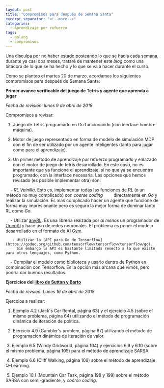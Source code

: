 ```yaml
---
layout: post
title: "Compromisos para después de Semana Santa"
excerpt_separator: "<!--more-->"
categories:
  - Aprendizaje por refuerzo
tags:
  - golang
  - compromisos
---
```


Una disculpa por no haber estado posteando lo que se hacía cada semana, 
durante ya casi dos meses, trataré de mantener este *blog* como una bitácora de lo que se ha hecho y lo que se va a hacer
durante el curso.

Como se planteo el martes 20 de marzo, acordamos los siguientes compromisos para después de Semana Santa:

<!--more-->

**Primer avance verificable del juego de Tetris y agente que aprenda a jugar**

*Fecha de revisión: lunes 9 de abril de 2018*

Compromisos a revisar:
  1. Juego de Tetris programado en Go funcionando (con inerface hombre máquina).
  
  2. Motor de juego representado en forma de modelo de simulación MDP con el fin de ser 
     utilizado por un agente inteligentes (tanto para jugar como para el aprendizaje).
  
  3. Un primer método de aprendizaje por refuerzo programado y enlazado con el motor de juego de tetris desarrollado.
     En este caso, no es importante que ya funcione el aprendizaje, si no que ya se encuentre programado, con la interface
     necesaria. Las opciones que hemos revisado (es posible implementar otra) son:
     
       - *RL Vainilla*. Esto es, implementar todas las funciones de RL (o un método no muy complicado) con *coarse coding* 
         directamente en *Go* y realizar la simulación. Es mas complicado hacer un agente que funcione de forma muy impresionante 
         pero es seguro la mejor forma de dominar tanto RL como *Go*.
         
       - Utilizar [anyRL](https://github.com/unixpickle/anyrl). Es una librería reaizada por *al menos* un programador de 
         [OpenAi](https://openai.com) y hace uso de redes neuronales. El problema es poner el modelo desarrollado en el formato de 
         [AI Gym](https://gym.openai.com).
        
       - Utilizar la [API para Go de Tensorflow](https://godoc.org/github.com/tensorflow/tensorflow/tensorflow/go). 
         Sin embargo la API es bastante limitada resecto a la que existe para otros lenguajes, como Python.
        
       - Compilar el modelo como biblioteca y usarlo dentro de Python en combinación con Tensorflow. Es la opción más arcana que vimos, 
         pero podría dar buenos resultados.
        
**Ejercicios del [libro de Sutton y Barto](http://incompleteideas.net/book/bookdraft2017nov5.pdf)**

*Fecha de revsión: Lunes 16 de abril de 2018*

Ejerccios a realizar:

  1. Ejemplo 4.2 (Jack's Car Rental, página 63) y el ejercicio 4.5 (sobre el mismo problema, página 64) 
     utilizando el método de programación dinámica de iteración de política.
     
  2. Ejercicio 4.9 (Gambler's problem, página 67) utilizando el método de programacion dinámica de iteración de valor.
  
  3. Ejemplo 6.5 (Windy Gridworld, página 104) y ejercicios 6.9 y 6.10 (sobre el mismo problema, página 105) para 
     el método de aprendizaje SARSA.
  
  4. Ejemplo 6.6 (Cliff Walking, página 106) sobre el método de aprendizaje Q-Learning.
  
  5. Ejemplo 10.1 (Mountain Car Task, página 198 y 199) sobre el método SARSA con semi-gradiente, y *coarse coding*. 



